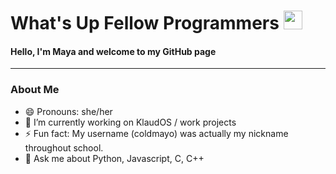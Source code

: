 # What's Up Fellow Programmers <img src = "https://raw.githubusercontent.com/MartinHeinz/MartinHeinz/master/wave.gif" width = 30px>

#### Hello, I'm Maya and welcome to my GitHub page

---

### About Me
* 😄 Pronouns: she/her
* 🔭 I’m currently working on KlaudOS / work projects
* ⚡ Fun fact: My username (coldmayo) was actually my nickname throughout school.
* 💬 Ask me about Python, Javascript, C, C++

<!--
**coldmayo/coldmayo** is a ✨ _special_ ✨ repository because its `README.md` (this file) appears on your GitHub profile.

Here are some ideas to get you started:

- 🔭 I’m currently working on ...
- 🌱 I’m currently learning ...
- 👯 I’m looking to collaborate on ...
- 🤔 I’m looking for help with ...
- 💬 Ask me about ...
- 📫 How to reach me: ...
- 😄 Pronouns: ...
- ⚡ Fun fact: ...
-->

